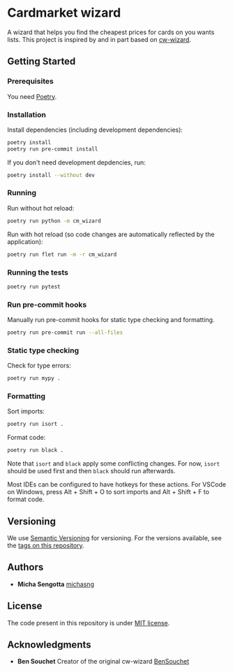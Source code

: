# Cardmarket wizard

A wizard that helps you find the cheapest prices for cards on you wants lists.
This project is inspired by and in part based on [cw-wizard](https://github.com/BenSouchet/cw-wizard).

## Getting Started

### Prerequisites

You need [Poetry](https://python-poetry.org/docs/).

### Installation

Install dependencies (including development dependencies):

```bash
poetry install
poetry run pre-commit install
```

If you don't need development depdencies, run:

```bash
poetry install --without dev
```

### Running

Run without hot reload:

```bash
poetry run python -m cm_wizard
```

Run with hot reload (so code changes are automatically reflected by the application):

```bash
poetry run flet run -m -r cm_wizard
```

### Running the tests

```bash
poetry run pytest
```

### Run pre-commit hooks

Manually run pre-commit hooks for static type checking and formatting.

```bash
poetry run pre-commit run --all-files
```

### Static type checking

Check for type errors:

```bash
poetry run mypy .
```

### Formatting

Sort imports:

```bash
poetry run isort .
```

Format code:

```bash
poetry run black .
```

Note that `isort` and `black` apply some conflicting changes.
For now, `isort` should be used first and then `black` should run afterwards.

Most IDEs can be configured to have hotkeys for these actions.
For VSCode on Windows, press Alt + Shift + O to sort imports and Alt + Shift + F to format code.

## Versioning

We use [Semantic Versioning](http://semver.org/) for versioning. For the versions
available, see the [tags on this
repository](https://github.com/PurpleBooth/a-good-readme-template/tags).

## Authors

  - **Micha Sengotta**
    [michasng](https://github.com/michasng)

## License

The code present in this repository is under [MIT license](https://github.com/michasng/cm-wizard/blob/main/LICENSE).

## Acknowledgments

  - **Ben Souchet**
    Creator of the original cw-wizard
    [BenSouchet](https://github.com/BenSouchet)
